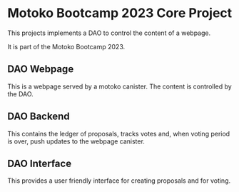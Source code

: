 # Motoko Bootcamp 2023 Core Project

This projects implements a DAO to control the content of a webpage.

It is part of the Motoko Bootcamp 2023.

## DAO Webpage

This is a webpage served by a motoko canister.
The content is controlled by the DAO.

## DAO Backend

This contains the ledger of proposals, tracks votes and, when voting period is over, push updates to the webpage canister.

## DAO Interface

This provides a user friendly interface for creating proposals and for voting.
